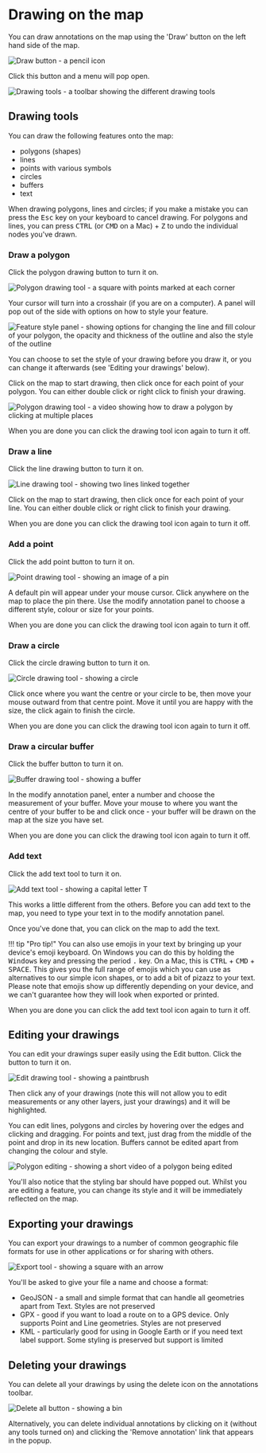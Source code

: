 # Drawing on the map

You can draw annotations on the map using the 'Draw' button on the left hand side of the map.

![Draw button - a pencil icon](../assets/images/draw-button.png)

Click this button and a menu will pop open.

![Drawing tools - a toolbar showing the different drawing tools](../assets/images/draw-button-open.png)

## Drawing tools

You can draw the following features onto the map:

* polygons (shapes)
* lines
* points with various symbols
* circles
* buffers
* text 

When drawing polygons, lines and circles; if you make a mistake you can press the <kbd>Esc</kbd> key on your keyboard to cancel drawing. For polygons and lines, you can press <kbd>CTRL</kbd> (or <kbd>CMD</kbd> on a Mac) + <kbd>Z</kbd> to undo the individual nodes you've drawn.

### Draw a polygon

Click the polygon drawing button to turn it on.

![Polygon drawing tool - a square with points marked at each corner](../assets/images/draw-button-polygon.png)

Your cursor will turn into a crosshair (if you are on a computer). A panel will pop out of the side with options on how to style your feature. 

![Feature style panel - showing options for changing the line and fill colour of your polygon, the opacity and thickness of the outline and also the style of the outline](../assets/images/draw-modify-panel.png)

You can choose to set the style of your drawing before you draw it, or you can change it afterwards (see 'Editing your drawings' below).

Click on the map to start drawing, then click once for each point of your polygon. You can either double click or right click to finish your drawing.

![Polygon drawing tool - a video showing how to draw a polygon by clicking at multiple places](../assets/images/draw-polygon.gif)

When you are done you can click the drawing tool icon again to turn it off.

### Draw a line

Click the line drawing button to turn it on.

![Line drawing tool - showing two lines linked together](../assets/images/draw-button-line.png)

Click on the map to start drawing, then click once for each point of your line. You can either double click or right click to finish your drawing.

When you are done you can click the drawing tool icon again to turn it off.

### Add a point

Click the add point button to turn it on.

![Point drawing tool - showing an image of a pin](../assets/images/draw-button-point.png)

A default pin will appear under your mouse cursor. Click anywhere on the map to place the pin there. Use the modify annotation panel to choose a different style, colour or size for your points.

When you are done you can click the drawing tool icon again to turn it off.

### Draw a circle

Click the circle drawing button to turn it on.

![Circle drawing tool - showing a circle](../assets/images/draw-button-circle.png)

Click once where you want the centre or your circle to be, then move your mouse outward from that centre point. Move it until you are happy with the size, the click again to finish the circle.

When you are done you can click the drawing tool icon again to turn it off.

### Draw a circular buffer

Click the buffer button to turn it on.

![Buffer drawing tool - showing a buffer](../assets/images/draw-button-buffer.png)

In the modify annotation panel, enter a number and choose the measurement of your buffer. Move your mouse to where you want the centre of your buffer to be and click once - your buffer will be drawn on the map at the size you have set.

When you are done you can click the drawing tool icon again to turn it off.

### Add text

Click the add text tool to turn it on.

![Add text tool - showing a capital letter T](../assets/images/draw-button-text.png)

This works a little different from the others. Before you can add text to the map, you need to type your text in to the modify annotation panel.

Once you've done that, you can click on the map to add the text.

!!! tip "Pro tip!"
    You can also use emojis in your text by bringing up your device's emoji keyboard. On Windows you can do this by holding the <kbd>Windows</kbd> key and pressing the period <kbd>.</kbd> key. On a Mac, this is <kbd>CTRL</kbd> + <kbd>CMD</kbd> + <kbd>SPACE</kbd>. This gives you the full range of emojis which you can use as alternatives to our simple icon shapes, or to add a bit of pizazz to your text. Please note that emojis show up differently depending on your device, and we can't guarantee how they will look when exported or printed.

When you are done you can click the add text tool icon again to turn it off.

## Editing your drawings

You can edit your drawings super easily using the Edit button. Click the button to turn it on.

![Edit drawing tool - showing a paintbrush](../assets/images/draw-button-edit.png)

Then click any of your drawings (note this will not allow you to edit measurements or any other layers, just your drawings) and it will be highlighted.

You can edit lines, polygons and circles by hovering over the edges and clicking and dragging. For points and text, just drag from the middle of the point and drop in its new location. Buffers cannot be edited apart from changing the colour and style.

![Polygon editing - showing a short video of a polygon being edited](../assets/images/draw-edit-polygon.gif)

You'll also notice that the styling bar should have popped out. Whilst you are editing a feature, you can change its style and it will be immediately reflected on the map.

## Exporting your drawings

You can export your drawings to a number of common geographic file formats for use in other applications or for sharing with others.

![Export tool - showing a square with an arrow](../assets/images/draw-button-export.png)

You'll be asked to give your file a name and choose a format:

- GeoJSON - a small and simple format that can handle all geometries apart from Text. Styles are not preserved
- GPX - good if you want to load a route on to a GPS device. Only supports Point and Line geometries. Styles are not preserved
- KML - particularly good for using in Google Earth or if you need text label support. Some styling is preserved but support is limited

## Deleting your drawings

You can delete all your drawings by using the delete icon on the annotations toolbar.

![Delete all button - showing a bin](../assets/images/draw-button-delete.png)

Alternatively, you can delete individual annotations by clicking on it (without any tools turned on) and clicking the 'Remove annotation' link that appears in the popup.
